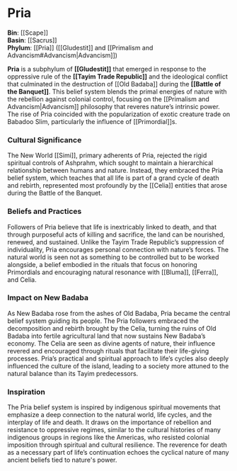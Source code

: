 <!-- wiki-header-section:start -->
# Pria

<!-- wiki-header-section:end -->

<!-- not-for-live-publishing:start -->
<!-- obsidian-pull:start -->
**Bin**: [[Scape]]  
**Basin**: [[Sacrus]]  
**Phylum**: [[Pria]] ([[Gludestit]] and [[Primalism and Advancism#Advancism|Advancism]])

**Pria** is a subphylum of **[[Gludestit]]** that emerged in response to the oppressive rule of the **[[Tayim Trade Republic]]** and the ideological conflict that culminated in the destruction of [[Old Badaba]] during the **[[Battle of the Banquet]]**. This belief system blends the primal energies of nature with the rebellion against colonial control, focusing on the [[Primalism and Advancism|Advancism]] philosophy that reveres nature’s intrinsic power. The rise of Pria coincided with the popularization of exotic creature trade on Babadoo Slim, particularly the influence of [[Primordial]]s.

### **Cultural Significance**

The New World [[Simi]], primary adherents of Pria, rejected the rigid spiritual controls of Ashprahm, which sought to maintain a hierarchical relationship between humans and nature. Instead, they embraced the Pria belief system, which teaches that all life is part of a grand cycle of death and rebirth, represented most profoundly by the [[Celia]] entities that arose during the Battle of the Banquet.

### **Beliefs and Practices**

Followers of Pria believe that life is inextricably linked to death, and that through purposeful acts of killing and sacrifice, the land can be nourished, renewed, and sustained. Unlike the Tayim Trade Republic’s suppression of individuality, Pria encourages personal connection with nature’s forces. The natural world is seen not as something to be controlled but to be worked alongside, a belief embodied in the rituals that focus on honoring Primordials and encouraging natural resonance with [[Bluma]], [[Ferra]], and Celia.

### **Impact on New Badaba**

As New Badaba rose from the ashes of Old Badaba, Pria became the central belief system guiding its people. The Pria followers embraced the decomposition and rebirth brought by the Celia, turning the ruins of Old Badaba into fertile agricultural land that now sustains New Badaba’s economy. The Celia are seen as divine agents of nature, their influence revered and encouraged through rituals that facilitate their life-giving processes. Pria’s practical and spiritual approach to life’s cycles also deeply influenced the culture of the island, leading to a society more attuned to the natural balance than its Tayim predecessors.

### **Inspiration**

The Pria belief system is inspired by indigenous spiritual movements that emphasize a deep connection to the natural world, life cycles, and the interplay of life and death. It draws on the importance of rebellion and resistance to oppressive regimes, similar to the cultural histories of many indigenous groups in regions like the Americas, who resisted colonial imposition through spiritual and cultural resilience. The reverence for death as a necessary part of life’s continuation echoes the cyclical nature of many ancient beliefs tied to nature's power.
<!-- obsidian-pull:end -->
<!-- not-for-live-publishing:end -->